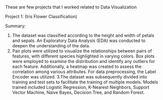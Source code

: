 These are few projects that I worked related to Data Visualization


Project 1: (Iris Flower Classification) 

Summary: 
1. The dataset was classified according to the height and width of petals and sepals. An Exploratory Data Analysis (EDA) was conducted to deepen the understanding of the data.
2. Pair plots were utilized to visualize the relationships between pairs of features, with different species highlighted in varying colors. Box plots were employed to examine the distribution and identify any outliers for each feature. Additionally, a heatmap was created to assess the correlation among various attributes. For data preprocessing, the Label Encoder was utilized.
3.The dataset was subsequently divided into training and test sets to facilitate the training of multiple models. Models trained included Logistic Regression, K-Nearest Neighbors, Support Vector Machine, Naive Bayes, Decision Tree, and Random Forest.

